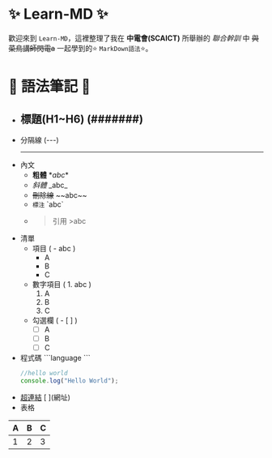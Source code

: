 # ✨ Learn-MD ✨
歡迎來到 `Learn-MD`，這裡整理了我在 **中電會(SCAICT)** 所舉辦的 _聯合幹訓_ 中 ~~與菜鳥講師閃電a~~ 一起學到的⭐ `MarkDown語法`⭐。

# 📣 語法筆記 📣
-  ## 標題(H1~H6) (#######) 
-  分隔線 (\-\-\-)
	-  ---
- 內文 
	- **粗體** \**abc**
	- _斜體_ \_abc_
	- ~~刪除線~~ \~~abc~~
	- `標注` \`abc`
	- > 引用 \>abc
- 清單
	- 項目 ( - abc )
		- A
		- B
		- C
	-  數字項目 ( 1. abc )
		1. A
		2. B
		3. C
	-  勾選欄 ( - [  ]  )
		-  [ ] A
		-  [ ] B
		-  [ ] C
- 程式碼 \```language \```
	```javascript
	//hello world
	console.log("Hello World");
	```
- [超連結](https://reurl.cc/moQ29M) \[ ](網址)
- 表格

| A | B | C |  
| - | - | - |   
| 1 | 2 | 3 |  

 
